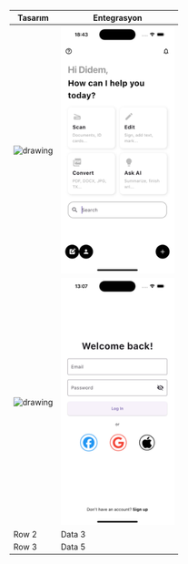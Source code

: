 | Tasarım                                                                                                                                        | Entegrasyon                                                                                                                                    |
| ---------------------------------------------------------------------------------------------------------------------------------------------- | ---------------------------------------------------------------------------------------------------------------------------------------------- |
| <img src="ekranlar/Tasarım/home_page.jpg" alt="drawing" width="200"/> | <img src="ekranlar/Entegrasyon/home_page.png" alt="drawing" width="200"/> |
| <img src="ekranlar/Tasarım/welcome_page.jpg" alt="drawing" width="200"/> | <img src="ekranlar/Entegrasyon/welcome_page.png" alt="drawing" width="200"/> |
| Row 2                                                                                                                                          | Data 3                                                                                                                                         |
| Row 3                                                                                                                                          | Data 5                                                                                                                                         |
